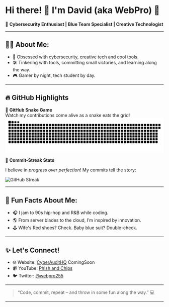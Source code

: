 # Hi there! 👋 I'm David (aka WebPro) 🚀

🎩 **Cybersecurity Enthusiast | Blue Team Specialist | Creative Technologist**

---

## 🧑‍💻 About Me:
- 🌟 Obsessed with cybersecurity, creative tech and cool tools.
- 🛠️ Tinkering with tools, committing small victories, and learning along the way.
- 🎮 Gamer by night, tech student by day.

---

## 🔥 GitHub Highlights

🐍 **GitHub Snake Game**  
Watch my contributions come alive as a snake eats the grid!
![GitHub Snake Game](./dist/github-snake.svg)

🎯 **Commit-Streak Stats**

I believe in *progress over perfection*! My commits tell the story:

![GitHub Streak](https://github-readme-streak-stats.herokuapp.com/?user=webpro255&theme=radical&hide_border=true)

---

## 🎉 Fun Facts About Me:
- 🎧 I jam to 90s hip-hop and R&B while coding.
- 🌎 From server blades to the cloud, I’m inspired by innovation.
- 🕹️ Wife's Red shoes? Check. Baby blue suit? Double-check.

---

## ✨ Let's Connect!
- 🌐 Website: [CyberAuditHQ](https://cyberaudithq.com) ComingSoon
- 📹 YouTube: [Phish and Chips](https://www.youtube.com/@cyberaudithq)
- 🐦 Twitter: [@webpro255](https://twitter.com/webpro255)

---

> “Code, commit, repeat – and throw in some fun along the way.” 💻

---





